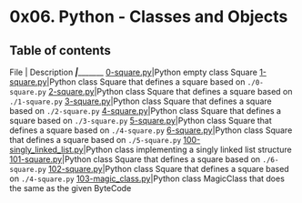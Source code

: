 # 0x06. Python - Classes and Objects

## Table of contents

File | Description
_____|____________
[0-square.py](./0-square.py)|Python empty class Square
[1-square.py](./1-square.py)|Python class Square that defines a square based on ``./0-square.py``
[2-square.py](./2-square.py)|Python class Square that defines a square based on ``./1-square.py``
[3-square.py](./3-square.py)|Python class Square that defines a square based on ``./2-square.py``
[4-square.py](./4-square.py)|Python class Square that defines a square based on ``./3-square.py``
[5-square.py](./5-square.py)|Python class Square that defines a square based on ``./4-square.py``
[6-square.py](./6-square.py)|Python class Square that defines a square based on ``./5-square.py``
[100-singly_linked_list.py](./100-singly_linked_list.py)|Python class implementing a singly linked list structure
[101-square.py](./101-square.py)|Python class Square that defines a square based on ``./6-square.py``
[102-square.py](./102-square.py)|Python class Square that defines a square based on ``./4-square.py``
[103-magic_class.py](./103-magic_class.py)|Python class MagicClass that does the same as the given ByteCode